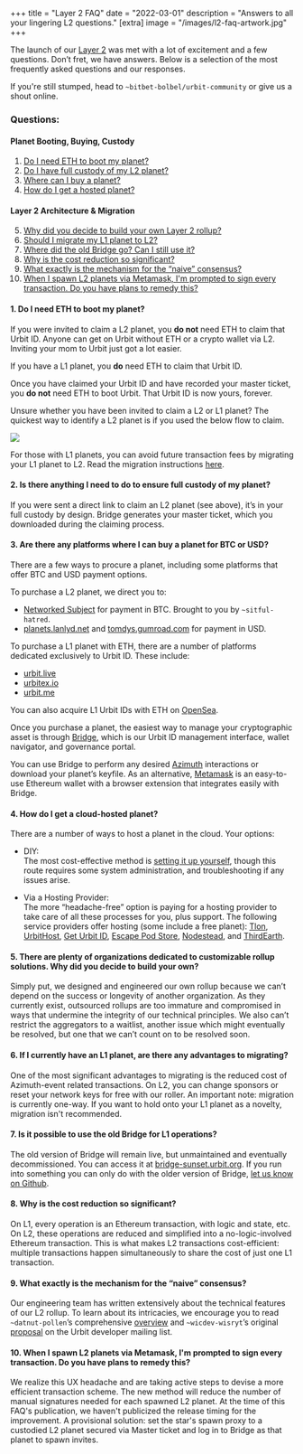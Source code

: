 +++
title = "Layer 2 FAQ"
date = "2022-03-01"
description = "Answers to all your lingering L2 questions."
[extra]
image = "/images/l2-faq-artwork.jpg"
+++

The launch of our [Layer 2](https://urbit.org/blog/layer-2-guides) was met with
a lot of excitement and a few questions. Don’t fret, we have answers. Below is a
selection of the most frequently asked questions and our responses.

If you're still stumped, head to `~bitbet-bolbel/urbit-community` or give us a
shout online.

### Questions:

#### Planet Booting, Buying, Custody

1. [Do I need ETH to boot my planet?](#1-do-i-need-eth-to-boot-my-planet)
2. [Do I have full custody of my L2 planet?](#2-is-there-anything-i-need-to-do-to-ensure-full-custody-of-my-planet)
3. [Where can I buy a planet?](#3-are-there-any-platforms-where-i-can-buy-a-planet-for-btc-or-usd)
4. [How do I get a hosted planet?](#4-how-do-i-get-a-cloud-hosted-planet)

#### Layer 2 Architecture & Migration

5. [Why did you decide to build your own Layer 2 rollup?](#5-there-are-plenty-of-organizations-dedicated-to-customizable-rollup-solutions-why-did-you-decide-to-build-your-own)
6. [Should I migrate my L1 planet to L2?](#6-if-i-currently-have-an-l1-planet-are-there-any-advantages-to-migrating)
7. [Where did the old Bridge go? Can I still use it?](#7-is-it-possible-to-use-the-old-bridge-for-l1-operations)
8. [Why is the cost reduction so significant?](#8-why-is-the-cost-reduction-so-significant)
9. [What exactly is the mechanism for the “naive” consensus?](#9-what-exactly-is-the-mechanism-for-the-naive-consensus)
10. [When I spawn L2 planets via Metamask, I'm prompted to sign every transaction. Do you have plans to remedy this?](#10-when-i-spawn-l2-planets-via-metamask-im-prompted-to-sign-every-transaction-do-you-have-plans-to-remedy-this)

#### 1. Do I need ETH to boot my planet?

If you were invited to claim a L2 planet, you **do not** need ETH to claim
that Urbit ID. Anyone can get on Urbit without ETH or a crypto wallet via L2.
Inviting your mom to Urbit just got a lot easier.

If you have a L1 planet, you **do** need ETH to claim that Urbit ID.

Once you have claimed your Urbit ID and have recorded your master ticket,
you **do not** need ETH to boot Urbit. That Urbit ID is now yours, forever.

Unsure whether you have been invited to claim a L2 or L1 planet? The quickest
way to identify a L2 planet is if you used the below flow to claim.

<img src="/images/planet-l2-claim.gif" style="max-height: 400px; width: auto; margin: 0 auto;"/>

For those with L1 planets, you can avoid future transaction fees by migrating
your L1 planet to L2. Read the migration instructions
[here](https://urbit.org/getting-started/layer-2-for-planets).

#### 2. Is there anything I need to do to ensure full custody of my planet?

If you were sent a direct link to claim an L2 planet (see above), it’s
in your full custody by design. Bridge generates your master ticket, which you
downloaded during the claiming process.

#### 3. Are there any platforms where I can buy a planet for BTC or USD?

There are a few ways to procure a planet, including some platforms that offer
BTC and USD payment options.

To purchase a L2 planet, we direct you to:

- [Networked Subject](https://subject.network/buy/) for payment in BTC.
  Brought to you by `~sitful-hatred`.
- [planets.lanlyd.net](https://planets.lanlyd.net) and
  [tomdys.gumroad.com](https://tomdys.gumroad.com) for payment in USD.

To purchase a L1 planet with ETH, there are a number of platforms dedicated
exclusively to Urbit ID. These include:

- [urbit.live](https://urbit.live/buy)
- [urbitex.io](https://urbitex.io)
- [urbit.me](https://urbit.me)

You can also acquire L1 Urbit IDs with ETH on [OpenSea](https://opensea.io/collection/urbit-id).

Once you purchase a planet, the easiest way to manage your cryptographic asset
is through [Bridge](https://bridge.urbit.org/), which is our Urbit ID management
interface, wallet navigator, and governance portal.

You can use Bridge to perform any desired
[Azimuth](https://urbit.org/docs/glossary/azimuth) interactions or download your
planet’s keyfile. As an alternative, [Metamask](https://metamask.io) is an
easy-to-use Ethereum wallet with a browser extension that integrates easily with
Bridge.

#### 4. How do I get a cloud-hosted planet?

There are a number of ways to host a planet in the cloud. Your options:

- DIY:<br>
  The most cost-effective method is [setting it up
  yourself](https://urbit.org/using/running/hosting), though this route requires
  some system administration, and troubleshooting if any issues arise.

- Via a Hosting Provider:<br>
  The more “headache-free” option is paying for a
  hosting provider to take care of all these processes for you, plus support. The
  following service providers offer hosting (some include a free planet):
  [Tlon](https://urbit.typeform.com/to/zQ9QOV3Z?typeform-source=tlon.io#source=tlon_io),
  [UrbitHost](https://urbithost.com/landing), [Get Urbit
  ID](https://www.geturbitid.com), [Escape Pod
  Store](https://www.escapepod.store), [Nodestead](https://www.nodestead.dev), and
  [ThirdEarth](https://third.earth/en/).

#### 5. There are plenty of organizations dedicated to customizable rollup solutions. Why did you decide to build your own?

Simply put, we designed and engineered our own rollup because we can’t depend
on the success or longevity of another organization. As they currently exist,
outsourced rollups are too immature and compromised in ways that undermine the
integrity of our technical principles. We also can’t restrict the aggregators to
a waitlist, another issue which might eventually be resolved, but one that we
can’t count on to be resolved soon.

#### 6. If I currently have an L1 planet, are there any advantages to migrating?

One of the most significant advantages to migrating is the reduced cost of
Azimuth-event related transactions. On L2, you can change sponsors or reset your
network keys for free with our roller. An important note: migration is currently
one-way. If you want to hold onto your L1 planet as a novelty, migration isn't
recommended.

#### 7. Is it possible to use the old Bridge for L1 operations?

The old version of Bridge will remain live, but unmaintained and eventually
decommissioned. You can access it at
[bridge-sunset.urbit.org](https://bridge-sunset.urbit.org). If you run into
something you can only do with the older version of Bridge,
[let us know on Github](https://github.com/urbit/bridge/issues/new?assignees=&labels=bridge&template=bridge-bug-report.md&title=).

#### 8. Why is the cost reduction so significant?

On L1, every operation is an Ethereum transaction, with logic and state, etc.
On L2, these operations are reduced and simplified into a
no-logic-involved Ethereum transaction. This is what makes L2 transactions
cost-efficient: multiple transactions happen simultaneously to share the cost of
just one L1 transaction.

#### 9. What exactly is the mechanism for the “naive” consensus?

Our engineering team has written extensively about the technical features of
our L2 rollup. To learn about its intricacies, we encourage you to read
`~datnut-pollen`’s comprehensive
[overview](https://urbit.org/blog/rollups#technical) and `~wicdev-wisryt`’s
original
[proposal](https://groups.google.com/a/urbit.org/g/dev/c/p6rP_WsxLS0/m/hQBX0modAwAJ?pli=1)
on the Urbit developer mailing list.

#### 10. When I spawn L2 planets via Metamask, I'm prompted to sign every transaction. Do you have plans to remedy this?

We realize this UX headache and are taking active steps to devise a more efficient transaction scheme. The new method will reduce the number of manual signatures needed for each spawned L2 planet. At the time of this FAQ's publication, we haven't publicized the release timing for the improvement. A provisional solution: set the star's spawn proxy to a custodied L2 planet secured via Master ticket and log in to Bridge as that planet to spawn invites.
